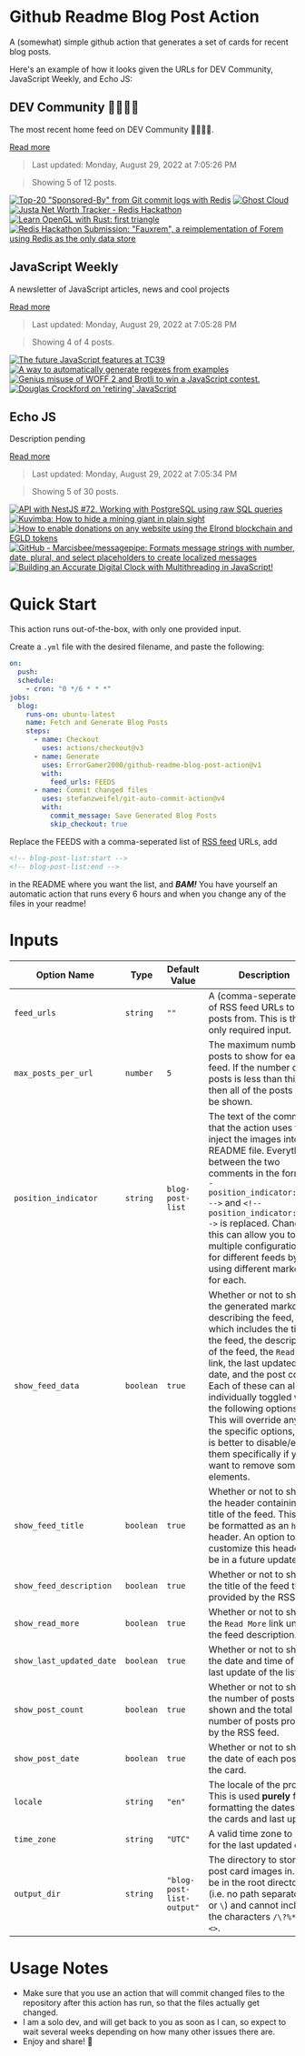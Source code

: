 # Github Readme Blog Post Action

A (somewhat) simple github action that generates a set of cards for recent blog posts.

Here's an example of how it looks given the URLs for DEV Community, JavaScript Weekly, and Echo JS:

<!-- post-list:start -->
## DEV Community 👩‍💻👨‍💻

The most recent home feed on DEV Community 👩‍💻👨‍💻.

[Read more](https://dev.to)
> Last updated: Monday, August 29, 2022 at 7:05:26 PM

> Showing 5 of 12 posts.

[![Top-20 "Sponsored-By" from Git commit logs with Redis](https://raw.githubusercontent.com/ErrorGamer2000/github-readme-blog-post-action/main/generated_files/DEV_Community_👩‍💻👨‍💻/Top-20__Sponsored-By__from_Git_commit_logs_with_Redis.svg)](https://dev.to/cnst/top-20-sponsored-by-from-git-commit-logs-with-redis-3cjg)
[![Ghost Cloud](https://raw.githubusercontent.com/ErrorGamer2000/github-readme-blog-post-action/main/generated_files/DEV_Community_👩‍💻👨‍💻/Ghost_Cloud.svg)](https://dev.to/ankitbrijwasi/ghost-cloud-3fmc)
[![Justa Net Worth Tracker - Redis Hackathon](https://raw.githubusercontent.com/ErrorGamer2000/github-readme-blog-post-action/main/generated_files/DEV_Community_👩‍💻👨‍💻/Justa_Net_Worth_Tracker_-_Redis_Hackathon.svg)](https://dev.to/patrickvalera/justa-net-worth-tracker-redis-hackathon-k7p)
[![Learn OpenGL with Rust: first triangle](https://raw.githubusercontent.com/ErrorGamer2000/github-readme-blog-post-action/main/generated_files/DEV_Community_👩‍💻👨‍💻/Learn_OpenGL_with_Rust__first_triangle.svg)](https://dev.to/samkevich/learn-opengl-with-rust-first-triangle-5195)
[![Redis Hackathon Submission: "Fauxrem", a reimplementation of Forem using Redis as the only data store](https://raw.githubusercontent.com/ErrorGamer2000/github-readme-blog-post-action/main/generated_files/DEV_Community_👩‍💻👨‍💻/Redis_Hackathon_Submission___Fauxrem___a_reimplementation_of_Forem_using_Redis_as_the_only_data_store.svg)](https://dev.to/jgaskins/redis-hackathon-submission-fauxrem-a-reimplementation-of-forem-using-redis-as-the-data-store-5615)


## JavaScript Weekly

A newsletter of JavaScript articles, news and cool projects

[Read more](https://javascriptweekly.com/)
> Last updated: Monday, August 29, 2022 at 7:05:28 PM

> Showing 4 of 4 posts.

[![The future JavaScript features at TC39](https://raw.githubusercontent.com/ErrorGamer2000/github-readme-blog-post-action/main/generated_files/JavaScript_Weekly/The_future_JavaScript_features_at_TC39.svg)](https://javascriptweekly.com/issues/603)
[![A way to automatically generate regexes from examples](https://raw.githubusercontent.com/ErrorGamer2000/github-readme-blog-post-action/main/generated_files/JavaScript_Weekly/A_way_to_automatically_generate_regexes_from_examples.svg)](https://javascriptweekly.com/issues/602)
[![Genius misuse of WOFF 2 and Brotli to win a JavaScript contest.](https://raw.githubusercontent.com/ErrorGamer2000/github-readme-blog-post-action/main/generated_files/JavaScript_Weekly/Genius_misuse_of_WOFF_2_and_Brotli_to_win_a_JavaScript_contest..svg)](https://javascriptweekly.com/issues/601)
[![Douglas Crockford on 'retiring' JavaScript](https://raw.githubusercontent.com/ErrorGamer2000/github-readme-blog-post-action/main/generated_files/JavaScript_Weekly/Douglas_Crockford_on_'retiring'_JavaScript.svg)](https://javascriptweekly.com/issues/600)


## Echo JS

Description pending

[Read more](
http://www.echojs.com
)
> Last updated: Monday, August 29, 2022 at 7:05:34 PM

> Showing 5 of 30 posts.

[![API with NestJS #72. Working with PostgreSQL using raw SQL queries](https://raw.githubusercontent.com/ErrorGamer2000/github-readme-blog-post-action/main/generated_files/_Echo_JS_/API_with_NestJS__72._Working_with_PostgreSQL_using_raw_SQL_queries.svg)](http://wanago.io/2022/08/29/api-nestjs-postgresql-raw-sql-queries/)
[![Kuvimba: How to hide a mining giant in plain sight](https://raw.githubusercontent.com/ErrorGamer2000/github-readme-blog-post-action/main/generated_files/_Echo_JS_/Kuvimba__How_to_hide_a_mining_giant_in_plain_sight.svg)](https://bulawayo24.com/index-id-news-sc-local-byo-197609.html)
[![How to enable donations on any website using the Elrond blockchain and EGLD tokens](https://raw.githubusercontent.com/ErrorGamer2000/github-readme-blog-post-action/main/generated_files/_Echo_JS_/How_to_enable_donations_on_any_website_using_the_Elrond_blockchain_and_EGLD_tokens.svg)](https://dev.to/juliancwirko/how-to-enable-donations-on-any-website-using-the-elrond-blockchain-and-egld-tokens-3fkf)
[![GitHub - Marcisbee/messagepipe: Formats message strings with number, date, plural, and select placeholders to create localized messages](https://raw.githubusercontent.com/ErrorGamer2000/github-readme-blog-post-action/main/generated_files/_Echo_JS_/GitHub_-_Marcisbee_messagepipe__Formats_message_strings_with_number__date__plural__and_select_placeholders_to_create_localized_messages.svg)](https://github.com/Marcisbee/messagepipe)
[![Building an Accurate Digital Clock with Multithreading in JavaScript!](https://raw.githubusercontent.com/ErrorGamer2000/github-readme-blog-post-action/main/generated_files/_Echo_JS_/Building_an_Accurate_Digital_Clock_with_Multithreading_in_JavaScript!.svg)](https://www.youtube.com/watch?v=5flRlTEt5sI)


<!-- post-list:end -->

# Quick Start

This action runs out-of-the-box, with only one provided input.

Create a `.yml` file with the desired filename, and paste the following:

```yml
on:
  push:
  schedule:
    - cron: "0 */6 * * *"
jobs:
  blog:
    runs-on: ubuntu-latest
    name: Fetch and Generate Blog Posts
    steps:
      - name: Checkout
        uses: actions/checkout@v3
      - name: Generate
        uses: ErrorGamer2000/github-readme-blog-post-action@v1
        with:
          feed_urls: FEEDS
      - name: Commit changed files
        uses: stefanzweifel/git-auto-commit-action@v4
        with:
          commit_message: Save Generated Blog Posts
          skip_checkout: true
```

Replace the FEEDS with a comma-seperated list of [RSS feed](https://rss.com/blog/how-do-rss-feeds-work/) URLs, add

```md
<!-- blog-post-list:start -->
<!-- blog-post-list:end -->
```

in the README where you want the list, and **_BAM!_** You have yourself an automatic action that runs every 6 hours and when you change any of the files in your readme!

# Inputs

<table>
  <thead>
    <tr>
      <th>Option Name</th>
      <th>Type</th>
      <th>Default Value</th>
      <th>Description</th>
    </tr>
  </thead>
  <tbody>
    <tr>
      <td><code>feed_urls</code></td>
      <td><code>string</code></td>
      <td><code>""</code></td>
      <td>A (comma-seperated) list of RSS feed URLs to load posts from. This is the only required input.</td>
    </tr>
    <tr>
      <td><code>max_posts_per_url</code></td>
      <td><code>number</code></td>
      <td><code>5</code></td>
      <td>The maximum number of posts to show for each feed. If the number of posts is less than this, then all of the posts will be shown.</td>
    </tr>
    <tr>
      <td><code>position_indicator</code></td>
      <td><code>string</code></td>
      <td><code>blog-post-list</code></td>
      <td>The text of the comments that the action uses to inject the images into the README file. Everything between the two comments in the form <code>&lt;!-- position_indicator:start --&gt;</code> and <code>&lt;!-- position_indicator:end --&gt;</code> is replaced. Changing this can allow you to use multiple configurations for different feeds by using different markers for each.</td>
    </tr>
    <tr>
      <td><code>show_feed_data</code></td>
      <td><code>boolean</code></td>
      <td><code>true</code></td>
      <td>Whether or not to show the generated markdown describing the feed, which includes the title of the feed, the description of the feed, the <code>Read More</code> link, the last updated date, and the post count. Each of these can also be individually toggled with the following options. This will override any of the specific options, so it is better to disable/enable them specifically if you want to remove some elements.</td>
    </tr>
    <tr>
      <td><code>show_feed_title</code></td>
      <td><code>boolean</code></td>
      <td><code>true</code></td>
      <td>Whether or not to show the header containing the title of the feed. This will be formatted as an <code>h2</code> header. An option to customize this header will be in a future update.</td>
    </tr>
    <tr>
      <td><code>show_feed_description</code></td>
      <td><code>boolean</code></td>
      <td><code>true</code></td>
      <td>Whether or not to show the title of the feed that is provided by the RSS feed.</td>
    </tr>
    <tr>
      <td><code>show_read_more</code></td>
      <td><code>boolean</code></td>
      <td><code>true</code></td>
      <td>Whether or not to show the <code>Read More</code> link under the feed description.</td>
    </tr>
    <tr>
      <td><code>show_last_updated_date</code></td>
      <td><code>boolean</code></td>
      <td><code>true</code></td>
      <td>Whether or not to show the date and time of the last update of the list.</td>
    </tr>
    <tr>
      <td><code>show_post_count</code></td>
      <td><code>boolean</code></td>
      <td><code>true</code></td>
      <td>Whether or not to show the number of posts shown and the total number of posts provided by the RSS feed.</td>
    </tr>
    <tr>
      <td><code>show_post_date</code></td>
      <td><code>boolean</code></td>
      <td><code>true</code></td>
      <td>Whether or not to show the date of each post on the card.</td>
    </tr>
    <tr>
      <td><code>locale</code></td>
      <td><code>string</code></td>
      <td><code>"en"</code></td>
      <td>The locale of the project. This is used <strong>purely</strong> for formatting the dates of the cards and last update.</td>
    </tr>
    <tr>
      <td><code>time_zone</code></td>
      <td><code>string</code></td>
      <td><code>"UTC"</code></td>
      <td>A valid time zone to use for the last updated date.</td>
    </tr>
    <tr>
      <td><code>output_dir</code></td>
      <td><code>string</code></td>
      <td><code>"blog-post-list-output"</code></td>
      <td>The directory to store the post card images in. Must be in the root directory (i.e. no path separators <code>/</code> or <code>\</code>) and cannot include the characters <code>/\?%*:|"&lt;&gt;</code>.</td>
    </tr>
<!--
    <tr>
      <td><code></code></td>
      <td><cde></cde></td>
      <td><code></code></td>
      <td></td>
    </tr>
-->
  </tbody>
</table>

# Usage Notes

- Make sure that you use an action that will commit changed files to the repository after this action has run, so that the files actually get changed.
- I am a solo dev, and will get back to you as soon as I can, so expect to wait several weeks depending on how many other issues there are.
- Enjoy and share! 🤗
